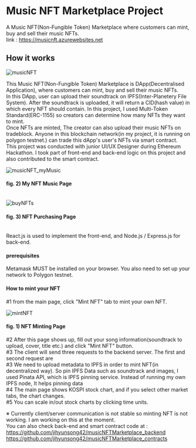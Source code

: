 # Music NFT Marketplace Project
A Music NFT(Non-Fungible Token) Marketplace where customers can mint, buy and sell their music NFTs.<br>
link : https://musicnft.azurewebsites.net<br>

## How it works
![musicNFT](https://user-images.githubusercontent.com/43053791/156318632-ddc3b1c3-956d-4d44-90a0-6d48d0873ae5.PNG)

This Music NFT(Non-Fungible Token) Marketplace is DApp(Decentralised Application), where customers can mint, buy and sell their music NFTs.<br>In this DApp, user can upload their soundtrack on IPFS(Inter-Planetery File System). After the soundtrack is uploaded, it will return a CID(hash value) in which every NFT should contain. In this project, I used Multi-Token Standard(ERC-1155) so creators can determine how many NFTs they want to mint.<br>Once NFTs are minted, The creator can also upload their music NFTs on tradeblock. Anyone in this blockchain network(in my project, it is running on polygon testnet.) can trade this dApp's user's NFTs via smart contract.<br>This project was conducted with junior UI/UX Designer during Ethereum Hackathon. I took part of front-end and back-end logic on this project and also contributed to the smart contract.



![musicNFT_myMusic](https://user-images.githubusercontent.com/43053791/156320633-532c5431-18ee-4aee-ac3b-8bf2a874f680.PNG)

#### fig. 2) My NFT Music Page<br><br>

![buyNFTs](https://user-images.githubusercontent.com/43053791/156320143-fd61ba45-8aa9-4990-a9ed-0d13ca419bed.PNG)

#### fig. 3) NFT Purchasing Page<br><br>

React.js is used to implement the front-end, and Node.js / Express.js for back-end.<br>

#### prerequisites
Metamask MUST be installed on your browser. You also need to set up your network to Polygon testnet.

#### How to mint your NFT
#1 from the main page, click "Mint NFT" tab to mint your own NFT.<br>

![mintNFT](https://user-images.githubusercontent.com/43053791/156320508-29dabcd1-42ea-494e-a1c4-c6de25649fbc.PNG)
#### fig. 1) NFT Minting Page<br>
#2 After this page shows up, fill out your song information(soundtrack to upload, cover, title etc.) and click "Mint NFT" button.<br>
#3 The client will send three requests to the backend server. The first and second request are  
#3 We need to upload metadata to IPFS in order to mint NFT(in decentralized way). So pin IPFS Data such as soundtrack and images, I used Pinata API, which is IPFS pinning service. Instead of running my own IPFS node, It helps pinning data <br>
#4 The main page shows KOSPI stock chart, and if you select other market tabs, the chart changes.<br>
#5 You can scale in/out stock charts by clicking time units.

※ Currently client/server communication is not stable so minting NFT is not working. I am working on this at the moment.<br>
You can also check back-end and smart contract code at : <br>
https://github.com/jihyunsong42/musicNFTMarketplace_backend<br>
https://github.com/jihyunsong42/musicNFTMarketplace_contracts
